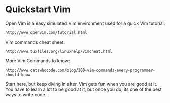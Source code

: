 Quickstart Vim
==================================================

Open Vim is a easy simulated Vim environment used for a quick Vim tutorial:

    http://www.openvim.com/tutorial.html

Vim commands cheat sheet:

    http://www.tuxfiles.org/linuxhelp/vimcheat.html

More Vim Commands to know: 

    http://www.catswhocode.com/blog/100-vim-commands-every-programmer-should-know

Start here, but keep diving in after. Vim gets fun when you are good at it. You have to learn a lot to be good at it, but once you do, its one of the best ways to write code.
